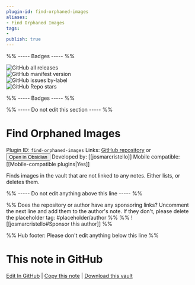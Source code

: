 ```yaml
---
plugin-id: find-orphaned-images
aliases:
- Find Orphaned Images
tags: 
- 
publish: true
---
```


%% ----- Badges ----- %%

![GitHub all releases](https://img.shields.io/github/downloads/josmarcristello/Obsidian-Find-Orphaned-Images/total?color=573E7A&logo=github&style=for-the-badge)   
![GitHub manifest version](https://img.shields.io/github/manifest-json/v/josmarcristello/Obsidian-Find-Orphaned-Images?color=573E7A&logo=github&style=for-the-badge)   
![GitHub issues by-label](https://img.shields.io/github/issues/josmarcristello/Obsidian-Find-Orphaned-Images/help%20wanted?color=573E7A&logo=github&style=for-the-badge)   
![GitHub Repo stars](https://img.shields.io/github/stars/josmarcristello/Obsidian-Find-Orphaned-Images?color=573E7A&logo=github&style=for-the-badge)

%% ----- Badges ----- %%

%% ----- Do not edit this section ----- %%

# Find Orphaned Images

Plugin ID: `find-orphaned-images`
Links: [GitHub repository](https://github.com/josmarcristello/Obsidian-Find-Orphaned-Images) or [<button id=HH>Open in Obsidian</button>](obsidian://show-plugin?id=find-orphaned-images)
Developed by: [[josmarcristello]]
Mobile compatible: [[Mobile-compatible plugins|Yes]]

Finds images in the vault that are not linked to any notes. Either lists, or deletes them.

%% ----- Do not edit anything above this line ----- %% 

%% Does the repository or author have any sponsoring links? Uncomment the next line and add them to the author's note. If they don't, please delete the placeholder tag: #placeholder/author %%
%% ![[josmarcristello#Sponsor this author]] %%

%% Hub footer: Please don't edit anything below this line %%

# This note in GitHub

<span class="git-footer">[Edit In GitHub](https://github.dev/obsidian-community/obsidian-hub/blob/main/02%20-%20Community%20Expansions/02.05%20All%20Community%20Expansions/Plugins/find-orphaned-images.md "git-hub-edit-note") | [Copy this note](https://raw.githubusercontent.com/obsidian-community/obsidian-hub/main/02%20-%20Community%20Expansions/02.05%20All%20Community%20Expansions/Plugins/find-orphaned-images.md "git-hub-copy-note") | [Download this vault](https://github.com/obsidian-community/obsidian-hub/archive/refs/heads/main.zip "git-hub-download-vault") </span>
